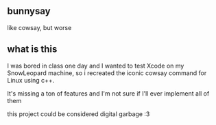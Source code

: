 ## bunnysay
 like cowsay, but worse

## what is this

I was bored in class one day and I wanted to test Xcode on my SnowLeopard machine, so i recreated the iconic cowsay command for Linux using c++.

It's missing a ton of features and I'm not sure if I'll ever implement all of them

this project could be considered digital garbage :3
